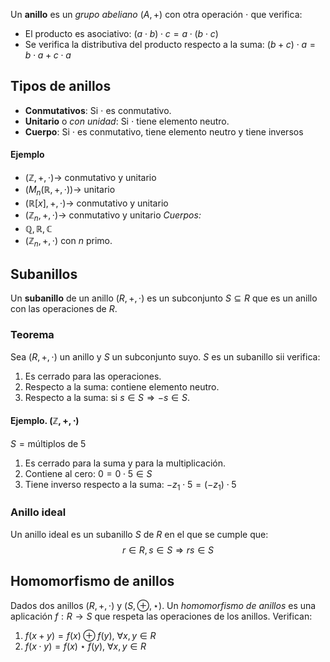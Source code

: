 Un **anillo** es un *grupo abeliano* $(A, +)$ con otra operación $\cdot$ que verifica:
- El producto es asociativo: $(a\cdot b) \cdot c = a \cdot (b\cdot c)$
- Se verifica la distributiva del producto respecto a la suma: $(b+c) \cdot a = b \cdot a + c \cdot a$

## Tipos de anillos
- **Conmutativos**: Si $\cdot$ es conmutativo.
- **Unitario** o *con unidad*: Si $\cdot$ tiene elemento neutro.
- **Cuerpo**: Si $\cdot$ es conmutativo, tiene elemento neutro y tiene inversos

#### Ejemplo
- $(\mathbb{Z}, +, \cdot) \rightarrow$ conmutativo y unitario
- $(M_n(\mathbb{R}, +, \cdot)) \rightarrow$ unitario
- $(\mathbb{R}[x], +, \cdot) \rightarrow$ conmutativo y unitario
- $(\mathbb{Z}_n, +, \cdot) \rightarrow$ conmutativo y unitario
*Cuerpos:*
- $\mathbb{Q, R, C}$ 
- $(\mathbb{Z}_n, +, \cdot)$ con $n$ primo.

## Subanillos
Un **subanillo** de un anillo $(R, +, \cdot)$ es un subconjunto $S \subseteq R$ que es un anillo con las operaciones de $R$.

### Teorema
Sea $(R,+,\cdot)$ un anillo y $S$ un subconjunto suyo. $S$ es un subanillo sii verifica:
1. Es cerrado para las operaciones.
2. Respecto a la suma: contiene elemento neutro.
3. Respecto a la suma: si $s \in S \Rightarrow -s \in S$.

#### Ejemplo. $(\mathbb{Z}, +, \cdot)$
$S = \text{múltiplos de 5}$
1. Es cerrado para la suma y para la multiplicación.
2. Contiene al cero: $0 = 0 \cdot 5 \in S$
3. Tiene inverso respecto a la suma: $-z_1 \cdot 5 = (-z_1)\cdot 5$

### Anillo ideal
Un anillo ideal es un subanillo $S$ de $R$ en el que se cumple que:
$$r\in R, s\in S \Rightarrow rs \in S$$
## Homomorfismo de anillos
Dados dos anillos $(R,+,\cdot)$ y $(S, \oplus, \star)$. Un *homomorfismo de anillos* es una aplicación $f: R \rightarrow S$ que respeta las operaciones de los anillos. Verifican:
1. $f(x+y)=f(x) \oplus f(y),\ \forall x,y \in R$ 
2. $f(x\cdot y)=f(x) \star f(y),\ \forall x,y \in R$ 